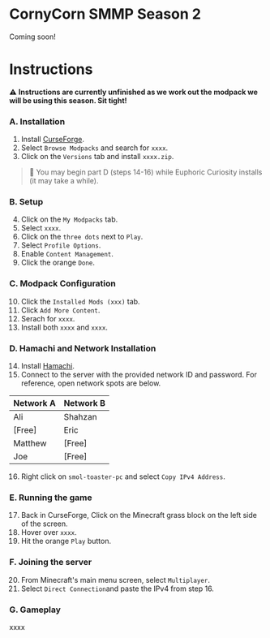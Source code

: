 # CornyCorn SMMP Season 2
Coming soon!

# Instructions
⚠️ **Instructions are currently unfinished as we work out the modpack we will be using this season. Sit tight!**

### A. Installation
1. Install [CurseForge](https://download.curseforge.com/).
2. Select `Browse Modpacks` and search for `xxxx`.
3. Click on the `Versions` tab and install `xxxx.zip`.
> 🔴 You may begin part D (steps 14-16) while Euphoric Curiosity installs (it may take a while).

### B. Setup
4. Click on the `My Modpacks` tab.
5. Select `xxxx`.
6. Click on the `three dots` next to `Play`.
7. Select `Profile Options`.
8. Enable `Content Management`.
9. Click the orange `Done`.

### C. Modpack Configuration
10. Click the `Installed Mods (xxx)` tab.
11. Click `Add More Content`.
12. Serach for `xxxx`.
13. Install both `xxxx` and `xxxx`.

### D. Hamachi and Network Installation
14. Install [Hamachi](https://www.vpn.net/).
15. Connect to the server with the provided network ID and password. For reference, open network spots are below.

| Network A          | Network B           |
| ------------------ | ------------------- |
| Ali                | Shahzan             |
| [Free]             | Eric                |
| Matthew            | [Free]              |
| Joe                | [Free]              |

16. Right click on `smol-toaster-pc` and select `Copy IPv4 Address`.

### E. Running the game
17. Back in CurseForge, Click on the Minecraft grass block on the left side of the screen.
18. Hover over `xxxx`.
19. Hit the orange `Play` button.

### F. Joining the server
20. From Minecraft's main menu screen, select `Multiplayer`.
21. Select `Direct Connection`and paste the IPv4 from step 16.

### G. Gameplay
xxxx
